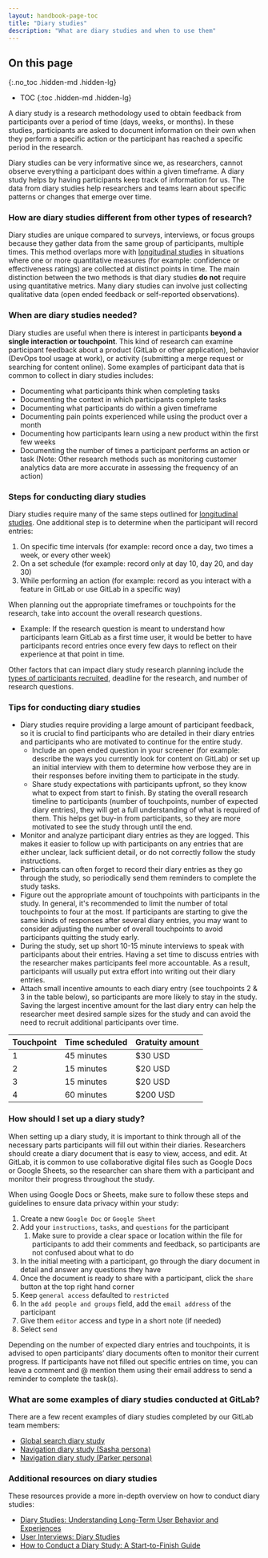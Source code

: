 ```yaml
---
layout: handbook-page-toc
title: "Diary studies"
description: "What are diary studies and when to use them"
---
```


## On this page
{:.no_toc .hidden-md .hidden-lg}

- TOC
{:toc .hidden-md .hidden-lg}

A diary study is a research methodology used to obtain feedback from participants over a period of time (days, weeks, or months). In these studies, participants are asked to document information on their own when they perform a specific action or the participant has reached a specific period in the research. 

Diary studies can be very informative since we, as researchers, cannot observe everything a participant does within a given timeframe. A diary study helps by having participants keep track of information for us. The data from diary studies help researchers and teams learn about specific patterns or changes that emerge over time. 

### How are diary studies different from other types of research?
Diary studies are unique compared to surveys, interviews, or focus groups because they gather data from the same group of participants, multiple times. This method overlaps more with [longitudinal studies](/handbook/engineering/ux/ux-research-training/longitudinal-studies/) in situations where one or more quantitative measures (for example: confidence or effectiveness ratings) are collected at distinct points in time. The main distinction between the two methods is that diary studies **do not** require using quantitative metrics. Many diary studies can involve just collecting qualitative data (open ended feedback or self-reported observations).

### When are diary studies needed?
Diary studies are useful when there is interest in participants **beyond a single interaction or touchpoint**. This kind of research can examine participant feedback about a product (GitLab or other application), behavior (DevOps tool usage at work), or activity (submitting a merge request or searching for content online). Some examples of participant data that is common to collect in diary studies includes:
* Documenting what participants think when completing tasks
* Documenting the context in which participants complete tasks
* Documenting what participants do within a given timeframe
* Documenting pain points experienced while using the product over a month
* Documenting how participants learn using a new product within the first few weeks
* Documenting the number of times a participant performs an action or task (Note: Other research methods such as monitoring customer analytics data  are more accurate in assessing the frequency of an action)

### Steps for conducting diary studies
Diary studies require many of the same steps outlined for [longitudinal studies](/handbook/engineering/ux/ux-research-training/longitudinal-studies/). One additional step is to determine when the participant will record entries: 
1. On specific time intervals (for example: record once a day, two times a week, or every other week) 
2. On a set schedule (for example: record only at day 10, day 20, and day 30)
3. While performing an action (for example: record as you interact with a feature in GitLab or use GitLab in a specific way)

When planning out the appropriate timeframes or touchpoints for the research, take into account the overall research questions. 
* Example: If the research question is meant to understand how participants learn GitLab as a first time user, it would be better to have participants record entries once every few days to reflect on their experience at that point in time.

Other factors that can impact diary study research planning include the [types of participants recruited](/handbook/engineering/ux/ux-research-training/recruiting-participants/), deadline for the research, and number of research questions.

### Tips for conducting diary studies

* Diary studies require providing a large amount of participant feedback, so it is crucial to find participants who are detailed in their diary entries and participants who are motivated to continue for the entire study.
    * Include an open ended question in your screener (for example: describe the ways you currently look for content on GitLab) or set up an initial interview with them to determine how verbose they are in their responses before inviting them to participate in the study. 
    * Share study expectations with participants upfront, so they know what to expect from start to finish. By stating the overall research timeline to participants (number of touchpoints, number of expected diary entries), they will get a full understanding of what is required of them. This helps get buy-in from participants, so they are more motivated to see the study through until the end.
* Monitor and analyze participant diary entries as they are logged. This makes it easier to follow up with participants on any entries that are either unclear, lack sufficient detail, or do not correctly follow the study instructions. 
* Participants can often forget to record their diary entries as they go through the study, so periodically send them reminders to complete the study tasks. 
* Figure out the appropriate amount of touchpoints with participants in the study. In general, it's recommended to limit the number of total touchpoints to four at the most. If participants are starting to give the same kinds of responses after several diary entries, you may want to consider adjusting the number of overall touchpoints to avoid participants quitting the study early. 
* During the study, set up short 10-15 minute interviews to speak with participants about their entries. Having a set time to discuss entries with the researcher makes participants feel more accountable. As a result, participants will usually put extra effort into writing out their diary entries. 
* Attach small incentive amounts to each diary entry (see touchpoints 2 & 3 in the table below), so participants are more likely to stay in the study. Saving the largest incentive amount for the last diary entry can help the researcher meet desired sample sizes for the study and can avoid the need to recruit additional participants over time.

| Touchpoint | Time scheduled | Gratuity amount |
|------------|----------------|-----------------|
| 1          | 45 minutes     | $30 USD         |
| 2          | 15 minutes     | $20 USD         |
| 3          | 15 minutes     | $20 USD         |
| 4          | 60 minutes     | $200 USD        |

### How should I set up a diary study?
When setting up a diary study, it is important to think through all of the necessary parts participants will fill out within their diaries. Researchers should create a diary document that is easy to view, access, and edit. At GitLab, it is common to use collaborative digital files such as Google Docs or Google Sheets, so the researcher can share them with a participant and monitor their progress throughout the study. 

When using Google Docs or Sheets, make sure to follow these steps and guidelines to ensure data privacy within your study:

1. Create a new `Google Doc` or `Google Sheet`
2. Add your `instructions`, `tasks`, and `questions` for the participant
    1. Make sure to provide a clear space or location within the file for participants to add their comments and feedback, so participants are not confused about what to do
3. In the initial meeting with a participant, go through the diary document in detail and answer any questions they have
4. Once the document is ready to share with a participant, click the `share` button at the top right hand corner
5. Keep `general access` defaulted to `restricted`
6. In the `add people and groups` field, add the `email address` of the participant
7. Give them `editor` access and type in a short note (if needed)
8. Select `send`

Depending on the number of expected diary entries and touchpoints, it is advised to open participants’ diary documents often to monitor their current progress. If participants have not filled out specific entries on time, you can leave a comment and @ mention them using their email address to send a reminder to complete the task(s).

### What are some examples of diary studies conducted at GitLab?
There are a few recent examples of diary studies completed by our GitLab team members:

* [Global search diary study](https://docs.google.com/presentation/d/1kqBZVWX46Ua-VxwkRiURA4dygp1kY4tqHkdO2x0X8dY/edit?usp=sharing)
* [Navigation diary study (Sasha persona)](https://docs.google.com/presentation/d/1i6Hh5yfRIb7sUFXFYCsFf196W5-yaF-aIjlgXXXJPPA/edit?usp=sharing)
* [Navigation diary study (Parker persona)](https://docs.google.com/presentation/d/1Pdw3qDiM4tjkTg3dLekH_5Xd-3sTxDH4OS67UGnkIZo/edit?usp=sharing)


### Additional resources on diary studies
These resources provide a more in-depth overview on how to conduct diary studies:

* [Diary Studies: Understanding Long-Term User Behavior and Experiences](https://www.nngroup.com/articles/diary-studies/)
* [User Interviews: Diary Studies](https://www.userinterviews.com/ux-research-field-guide-chapter/diary-studies)
* [How to Conduct a Diary Study: A Start-to-Finish Guide](https://dscout.com/people-nerds/diary-study-guide)
